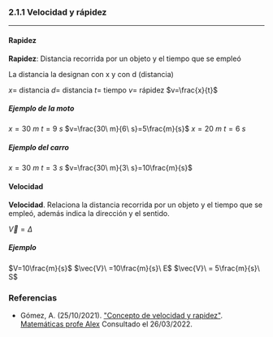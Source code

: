 ### 2.1.1 Velocidad y rápidez

---
#### Rapidez

**Rapidez**: Distancia recorrida por un objeto y el tiempo que se empleó

La distancia la designan con x y con d (distancia)

$x=$ distancia
$d=$ distancia
$t=$ tiempo
$v=$ rápidez
$v=\frac{x}{t}$ 

##### Ejemplo de la moto

$x=30\ m$
$t=9\ s$
$v=\frac{30\ m}{6\ s}=5\frac{m}{s}$
$x=20\ m$
$t=6\ s$

##### Ejemplo del carro

$x=30\ m$
$t=3\ s$
$v=\frac{30\ m}{3\ s}=10\frac{m}{s}$

#### Velocidad

**Velocidad**. Relaciona la distancia recorrida por un objeto y el tiempo que se empleó, además indica la dirección y el sentido.

$\vec{V} =\Delta$

##### Ejemplo

$V=10\frac{m}{s}$
$\vec{V}\ =10\frac{m}{s}\ E$
$\vec{V}\ = 5\frac{m}{s}\ S$
<div style="page-break-after: always;"></div>

### Referencias

- Gómez, A. (25/10/2021). ["Concepto de velocidad y rapidez"](https://www.youtube.com/watch?v=75xi6aasdw4). [Matemáticas profe Alex](https://www.youtube.com/channel/UCanMxWvOoiwtjLYm08Bo8QQ) Consultado el 26/03/2022.